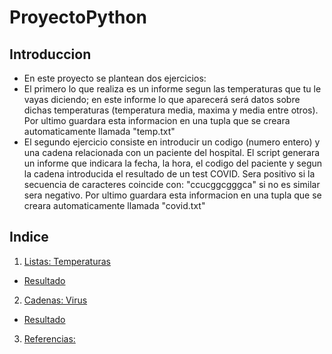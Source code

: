 # ProyectoPython
## Introduccion
- En este proyecto se plantean dos ejercicios:
- El primero lo que realiza es un informe segun las temperaturas que tu le vayas diciendo; en este informe lo que aparecerá será datos sobre dichas temperaturas (temperatura media, maxima y media entre otros). Por ultimo guardara esta informacion en una tupla que se creara automaticamente llamada "temp.txt"
- El segundo ejercicio consiste en introducir un codigo (numero entero) y una cadena relacionada con un paciente del hospital. El script generara un informe que indicara la fecha, la hora, el codigo del paciente y segun la cadena introducida el resultado de un test COVID. Sera positivo si la secuencia de caracteres coincide con: "ccucggcgggca" si no es similar sera negativo. Por ultimo guardara esta informacion en una tupla que se creara automaticamente llamada "covid.txt"
## Indice
1. [Listas: Temperaturas](https://github.com/danielocabrera790/ProyectoPython/blob/main/ejercicio1.py)
- [Resultado](https://github.com/danielocabrera790/ProyectoPython/blob/main/resultados/ejer2.png)
2. [Cadenas: Virus](https://github.com/danielocabrera790/ProyectoPython/blob/main/ejercicio2.py)
- [Resultado](https://github.com/danielocabrera790/ProyectoPython/blob/main/resultados/pro1.png)
3. [Referencias:](https://www.python.org/)
